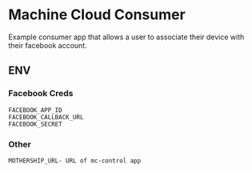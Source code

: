 # Machine Cloud Consumer

Example consumer app that allows a user to associate their
device with their facebook account.

## ENV

### Facebook Creds

    FACEBOOK_APP_ID
    FACEBOOK_CALLBACK_URL
    FACEBOOK_SECRET

### Other

    MOTHERSHIP_URL- URL of mc-control app

